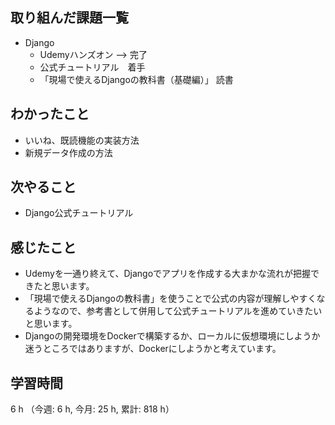 ## 取り組んだ課題一覧
- Django
    - Udemyハンズオン --> 完了
    - 公式チュートリアル　着手    
    - 「現場で使えるDjangoの教科書（基礎編）」 読書

## わかったこと
- いいね、既読機能の実装方法
- 新規データ作成の方法

## 次やること
- Django公式チュートリアル    

## 感じたこと
- Udemyを一通り終えて、Djangoでアプリを作成する大まかな流れが把握できたと思います。
- 「現場で使えるDjangoの教科書」を使うことで公式の内容が理解しやすくなるようなので、参考書として併用して公式チュートリアルを進めていきたいと思います。
- Djangoの開発環境をDockerで構築するか、ローカルに仮想環境にしようか迷うところではありますが、Dockerにしようかと考えています。            
    
## 学習時間
6 h （今週: 6 h, 今月: 25 h, 累計: 818 h）